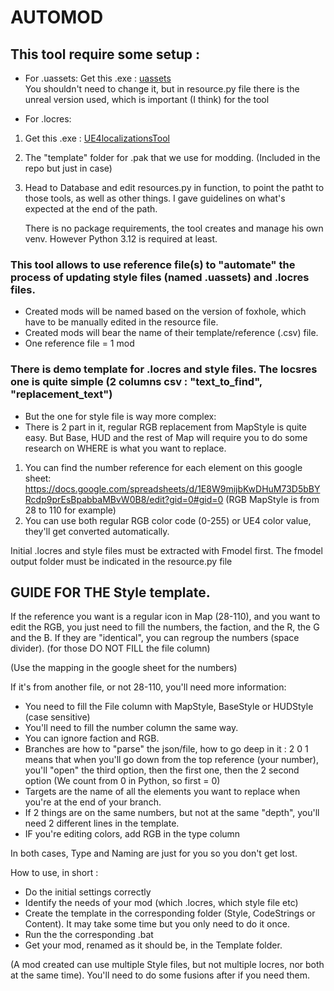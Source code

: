 # AUTOMOD
## This tool require some setup : 

* For .uassets:
Get this .exe : [uassets](https://github.com/atenfyr/UAssetGUI/releases)  
You shouldn't need to change it, but in resource.py file there is the unreal version used, which is important (I think) for the tool

* For .locres:
1. Get this .exe : [UE4localizationsTool](https://github.com/amrshaheen61/UE4LocalizationsTool/releases/tag/v2.7)  

2. The "template" folder for .pak that we use for modding. (Included in the repo but just in case)

3. Head to Database and edit resources.py in function, to point the patht to those tools, as well as other things.
    I gave guidelines on what's expected at the end of the path.

    There is no package requirements, the tool creates and manage his own venv.
    However Python 3.12 is required at least.

### This tool allows to use reference file(s) to "automate" the process of updating style files (named .uassets) and .locres files.

* Created mods will be named based on the version of foxhole, which have to be manually edited in the resource file.
* Created mods will bear the name of their template/reference (.csv) file.
* One reference file = 1 mod

### There is demo template for .locres and style files. The locsres one is quite simple (2 columns csv : "text_to_find", "replacement_text")
* But the one for style file is way more complex:
* There is 2 part in it, regular RGB replacement from MapStyle is quite easy. But Base, HUD and the rest of Map will require you to do some research on WHERE is what you want to replace. 
1. You can find the number reference for each element on this google sheet: https://docs.google.com/spreadsheets/d/1E8W9mijbKwDHuM73D5bBYRcdp9prEsBpabbaMBvW0B8/edit?gid=0#gid=0 (RGB MapStyle is from 28 to 110 for example)
2. You can use both regular RGB color code (0-255) or UE4 color value, they'll get converted automatically.

Initial .locres and style files must be extracted with Fmodel first. The fmodel output folder must be indicated in the resource.py file

## GUIDE FOR THE Style template.

If the reference you want is a regular icon in Map (28-110), and you want to edit the RGB, you just need to fill the numbers, the faction, and the R, the G and the B.
If they are "identical", you can regroup the numbers (space divider).
(for those DO NOT FILL the file column)

(Use the mapping in the google sheet for the numbers)

If it's from another file, or not 28-110, you'll need more information:
* You need to fill the File column with MapStyle, BaseStyle or HUDStyle (case sensitive)
* You'll need to fill the number column the same way.
* You can ignore faction and RGB.
* Branches are how to "parse" the json/file, how to go deep in it : 2 0 1 means that when you'll go down from the top reference (your number), you'll "open" the third option, then the first one, then the 2 second option (We count from 0 in Python, so first = 0)
* Targets are the name of all the elements you want to replace when you're at the end of your branch.
* If 2 things are on the same numbers, but not at the same "depth", you'll need 2 different lines in the template.
* IF you're editing colors, add RGB in the type column

In both cases, Type and Naming are just for you so you don't get lost.


How to use, in short :
* Do the initial settings correctly
* Identify the needs of your mod (which .locres, which style file etc)
* Create the template in the corresponding folder (Style, CodeStrings or Content). It may take some time but you only need to do it once.
* Run the the corresponding .bat
* Get your mod, renamed as it should be, in the Template folder.

(A mod created can use multiple Style files, but not multiple locres, nor both at the same time). You'll need to do some fusions after if you need them.
